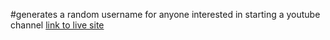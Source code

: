#generates a random username for anyone interested in starting a youtube channel
[link to live site](https://youtuberandomnamegenerator.netlify.app/)
